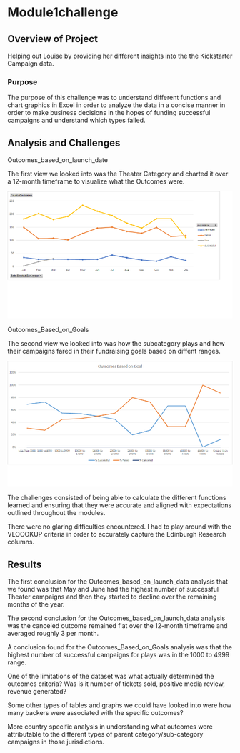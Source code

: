 # Module1challenge

## Overview of Project

Helping out Louise by providing her different insights into the the Kickstarter Campaign data. 

### Purpose

The purpose of this challenge was to understand different functions and chart graphics in Excel in order to analyze the data
in a concise manner in order to make business decisions in the hopes of funding successful campaigns and understand which types failed. 

## Analysis and Challenges

Outcomes_based_on_launch_date 

The first view we looked into was the Theater Category and charted it over a 12-month timeframe to visualize what the Outcomes were.  

![Image 1](https://github.com/Alex81052/Module1challenge/blob/main/Resources/Outcomes_based_on_launch_date.png)

Outcomes_Based_on_Goals 

The second view we looked into was how the subcategory plays and how their campaigns fared in their fundraising goals based on diffent ranges. 

![Image 1](https://github.com/Alex81052/Module1challenge/blob/main/Resources/Outcomes_vs_Goals.png)

The challenges consisted of being able to calculate the different functions learned and ensuring that they were accurate and aligned
with expectations outlined throughout the modules. 

There were no glaring difficulties encountered. I had to play around with the VLOOOKUP criteria in order to accurately capture the Edinburgh Research columns. 

## Results

The first conclusion for the Outcomes_based_on_launch_data analysis that we found was that May and June had the highest number of successful Theater campaigns
and then they started to decline over the remaining months of the year. 

The second conclusion for the Outcomes_based_on_launch_data analysis was the canceled outcome remained flat over the 12-month timeframe and averaged roughly 3 per month. 

A conclusion found for the Outcomes_Based_on_Goals analysis was that the highest number of successful campaigns for plays was in the 1000 to 4999 range. 

One of the limitations of the dataset was what actually determined the outcomes criteria? Was is it number of tickets sold, positive media review, revenue generated? 

Some other types of tables and graphs we could have looked into were how many backers were associated with the specific outcomes?

More country specific analysis in understanding what outcomes were attributable to the different types of parent category/sub-category campaigns in those jurisdictions. 